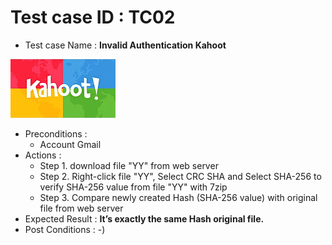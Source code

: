 # Test case ID : TC02
* Test case Name : **Invalid Authentication Kahoot**

![Kahoot](Kahoot.jpg)

* Preconditions : 
  * Account Gmail
* Actions : 
  * Step 1. download file "YY" from web server
  * Step 2. Right-click file "YY", Select CRC SHA and Select SHA-256 to verify SHA-256 value from file "YY" with 7zip
  * Step 3. Compare newly created Hash (SHA-256 value) with original file from web server
* Expected Result : **It’s exactly the same Hash original file.** 
* Post Conditions : -)
  
